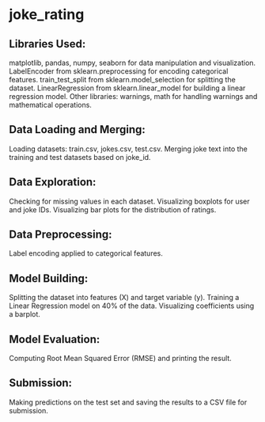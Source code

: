 # joke_rating

## Libraries Used:
matplotlib, pandas, numpy, seaborn for data manipulation and visualization.
LabelEncoder from sklearn.preprocessing for encoding categorical features.
train_test_split from sklearn.model_selection for splitting the dataset.
LinearRegression from sklearn.linear_model for building a linear regression model.
Other libraries: warnings, math for handling warnings and mathematical operations.
## Data Loading and Merging:
Loading datasets: train.csv, jokes.csv, test.csv.
Merging joke text into the training and test datasets based on joke_id.
## Data Exploration:
Checking for missing values in each dataset.
Visualizing boxplots for user and joke IDs.
Visualizing bar plots for the distribution of ratings.
## Data Preprocessing:
Label encoding applied to categorical features.
## Model Building:
Splitting the dataset into features (X) and target variable (y).
Training a Linear Regression model on 40% of the data.
Visualizing coefficients using a barplot.
## Model Evaluation:
Computing Root Mean Squared Error (RMSE) and printing the result.
## Submission:
Making predictions on the test set and saving the results to a CSV file for submission.

